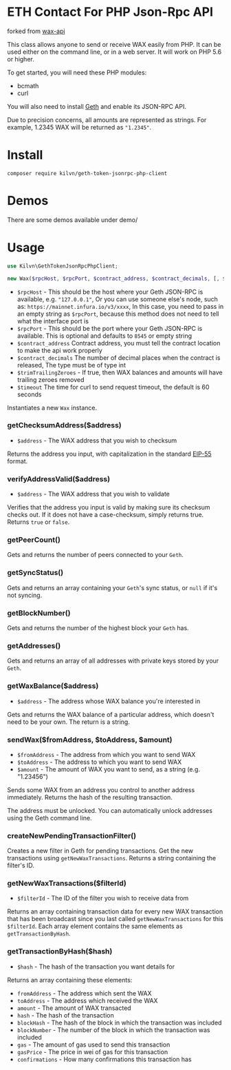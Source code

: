 # ETH Contact For PHP Json-Rpc API

forked from [wax-api](https://github.com/waxio/wax-api)

This class allows anyone to send or receive WAX easily from PHP. It can be used either on the command line, or in a web
server. It will work on PHP 5.6 or higher.

To get started, you will need these PHP modules:
- bcmath
- curl

You will also need to install [Geth](https://geth.ethereum.org/downloads/) and enable its JSON-RPC API.

Due to precision concerns, all amounts are represented as strings. For example, 1.2345 WAX will be returned as `"1.2345"`.

# Install
```shell
composer require kilvn/geth-token-jsonrpc-php-client
```

# Demos

There are some demos available under demo/

# Usage

```php
use Kilvn\GethTokenJsonRpcPhpClient;

new Wax($rpcHost, $rpcPort, $contract_address, $contract_decimals, [, $trimTrailingZeroes, $timeout])
```

- `$rpcHost` - This should be the host where your Geth JSON-RPC is available, e.g. `"127.0.0.1"`, Or you can use
 someone else's node, such as: `https://mainnet.infura.io/v3/xxxx`, In this case, you need to pass in an empty string
  as `$rpcPort`, because this method does not need to tell what the interface port is
- `$rpcPort` - This should be the port where your Geth JSON-RPC is available. This is optional and defaults to `8545` or empty string
- `$contract_address` Contract address, you must tell the contract location to make the api work properly
- `$contract_decimals` The number of decimal places when the contract is released, The type must be of type int
- `$trimTrailingZeroes` - If true, then WAX balances and amounts will have trailing zeroes removed
- `$timeout` The time for curl to send request timeout, the default is 60 seconds

Instantiates a new `Wax` instance.

### getChecksumAddress($address)
- `$address` - The WAX address that you wish to checksum

Returns the address you input, with capitalization in the standard
[EIP-55](https://github.com/ethereum/EIPs/blob/master/EIPS/eip-55.md) format.

### verifyAddressValid($address)
- `$address` - The WAX address that you wish to validate

Verifies that the address you input is valid by making sure its checksum checks out. If it does not have a
case-checksum, simply returns true. Returns `true` or `false`.

### getPeerCount()

Gets and returns the number of peers connected to your `Geth`.

### getSyncStatus()

Gets and returns an array containing your `Geth`'s sync status, or `null` if it's not syncing.

### getBlockNumber()

Gets and returns the number of the highest block your `Geth` has.

### getAddresses()

Gets and returns an array of all addresses with private keys stored by your `Geth`.

### getWaxBalance($address)
- `$address` - The address whose WAX balance you're interested in

Gets and returns the WAX balance of a particular address, which doesn't need to be your own. The return is a string.

### sendWax($fromAddress, $toAddress, $amount)
- `$fromAddress` - The address from which you want to send WAX
- `$toAddress` - The address to which you want to send WAX
- `$amount` - The amount of WAX you want to send, as a string (e.g. "1.23456")

Sends some WAX from an address you control to another address immediately. Returns the hash of the resulting transaction.

The address must be unlocked. You can automatically unlock addresses using the Geth command line.

### createNewPendingTransactionFilter()

Creates a new filter in Geth for pending transactions. Get the new transactions using `getNewWaxTransactions`.
Returns a string containing the filter's ID.

### getNewWaxTransactions($filterId)
- `$filterId` - The ID of the filter you wish to receive data from

Returns an array containing transaction data for every new WAX transaction that has been broadcast since you last called
`getNewWaxTransactions` for this `$filterId`. Each array element contains the same elements as `getTransactionByHash`.

### getTransactionByHash($hash)
- `$hash` - The hash of the transaction you want details for

Returns an array containing these elements:
- `fromAddress` - The address which sent the WAX
- `toAddress` - The address which received the WAX
- `amount` - The amount of WAX transacted
- `hash` - The hash of the transaction
- `blockHash` - The hash of the block in which the transaction was included
- `blockNumber` - The number of the block in which the transaction was included
- `gas` - The amount of gas used to send this transaction
- `gasPrice` - The price in wei of gas for this transaction
- `confirmations` - How many confirmations this transaction has
